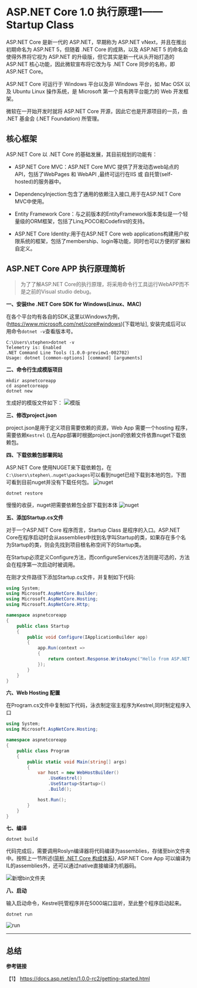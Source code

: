 # ASP.NET Core 1.0 执行原理1——Startup Class

ASP.NET Core 是新一代的 ASP.NET，早期称为 ASP.NET vNext，并且在推出初期命名为 ASP.NET 5，但随着 .NET Core 的成熟，以及 ASP.NET 5 的命名会使得外界将它视为 ASP.NET 的升级版，但它其实是新一代从头开始打造的 ASP.NET 核心功能，因此微软宣布将它改为与 .NET Core 同步的名称，即 ASP.NET Core。

ASP.NET Core 可运行于 Windows 平台以及非 Windows 平台，如 Mac OSX 以及 Ubuntu Linux 操作系统，是 Microsoft 第一个具有跨平台能力的 Web 开发框架。

微软在一开始开发时就将 ASP.NET Core 开源，因此它也是开源项目的一员，由 .NET 基金会 (.NET Foundation) 所管理。


## 核心框架

ASP.NET Core 以 .NET Core 的基础发展，其目前规划的功能有：
* ASP.NET Core MVC：ASP.NET Core MVC 提供了开发动态web站点的API，包括了WebPages 和 WebAPI ,最终可运行在IIS 或 自托管(self-hosted)的服务器中。

* DependencyInjection:包含了通用的依赖注入接口,用于在ASP.NET Core MVC中使用。

* Entity Framework Core：与之前版本的EntityFramework版本类似是一个轻量级的ORM框架，包括了Linq,POCO和Codefirst的支持。

* ASP.NET Core Identity:用于在ASP.NET Core web applications构建用户权限系统的框架，包括了membership、login等功能，同时也可以方便的扩展和自定义。


## ASP.NET Core APP 执行原理简析

>为了了解ASP.NET Core的执行原理，将采用命令行工具运行WebAPP而不是之前的Visual studio debug。

**一、安装the .NET Core SDK for Windows(Linux、MAC)**

在各个平台均有各自的SDK,这里以Windows为例，(https://www.microsoft.com/net/core#windows)[下载地址],
安装完成后可以用命令`dotnet -v`查看版本号。

```
C:\Users\stephen>dotnet -v
Telemetry is: Enabled
.NET Command Line Tools (1.0.0-preview1-002702)
Usage: dotnet [common-options] [command] [arguments]
```

**二、命令行生成模版项目**

```
mkdir aspnetcoreapp
cd aspnetcoreapp
dotnet new
```
生成好的模版文件如下：
![模版](http://qiniu.xdpie.com/70aaf0d83f6984a60401184070009ee8.png?imageView2/2/w/700)


**三、修改project.json**

project.json是用于定义项目需要依赖的资源，Web App 需要一个hosting 程序，需要依赖`Kestrel` (),在App部署时根据project.json的依赖文件依靠nuget下载依赖包。

**四、下载依赖包部署网站**

ASP.NET Core 使用NUGET来下载依赖包，在`C:\Users\stephen\.nuget\packages`可以看到nuget已经下载到本地的包，下图可看到目前nuget并没有下载任何包。
![nuget](http://qiniu.xdpie.com/c0a0cfd5f9117f5e74c2a8eaa08c4be2.png?imageView2/2/w/700)

```
dotnet restore

```
慢慢的收获，nuget把需要依赖包全部下载到本体
![nuget](http://qiniu.xdpie.com/e38ee0cb0a7a4423ca4df4674a527f81.png?imageView2/2/w/700)


**五、添加Startup.cs文件**

对于一个ASP.NET Core 程序而言，Startup Class 是程序的入口。ASP.NET Core在程序启动时会从assemblies中找到名字叫Startup的类，如果存在多个名为Startup的类，则会先找到项目根名称空间下的Startup类。

在Startup必须定义Configure方法，而configureServices方法则是可选的，方法会在程序第一次启动时被调用。

在刚才文件路径下添加Startup.cs文件，并复制如下代码:

```cs
using System;
using Microsoft.AspNetCore.Builder;
using Microsoft.AspNetCore.Hosting;
using Microsoft.AspNetCore.Http;

namespace aspnetcoreapp
{
    public class Startup
    {
        public void Configure(IApplicationBuilder app)
        {
            app.Run(context =>
            {
                return context.Response.WriteAsync("Hello from ASP.NET Core!");
            });
        }
    }
}
```

**六、Web Hosting 配置**

在Program.cs文件中复制如下代码，泳衣制定宿主程序为Kestrel,同时制定程序入口

```cs
using System;
using Microsoft.AspNetCore.Hosting;

namespace aspnetcoreapp
{
    public class Program
    {
        public static void Main(string[] args)
        {
            var host = new WebHostBuilder()
                .UseKestrel()
                .UseStartup<Startup>()
                .Build();

            host.Run();
        }
    }
}
```

**七、编译**

```
dotnet build
```
代码完成后，需要调用Roslyn编译器将代码编译为assemblies，存储至bin文件夹中。按照上一节所述([简析 .NET Core 构成体系](http://www.cnblogs.com/vipyoumay/p/5613373.html)),
ASP.NET Core App 可以编译为IL的assemblies外，还可以通过native直接编译为机器码。

![新增bin文件夹](http://qiniu.xdpie.com/65b91453ff1285a5a47d69f0f0345adc.png?imageView2/2/w/700)


**八、启动**

输入启动命令，Kestrel托管程序并在5000端口监听，至此整个程序启动起来。
```
dotnet run
```
![run](http://qiniu.xdpie.com/f20026b421619afda28b4038269394b1.png?imageView2/2/w/700)

----

## 总结


**参考链接**

【1】 https://docs.asp.net/en/1.0.0-rc2/getting-started.html
